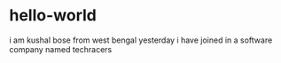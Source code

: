 # hello-world
 i am kushal bose from west bengal
 yesterday i have joined in a   software company named techracers

